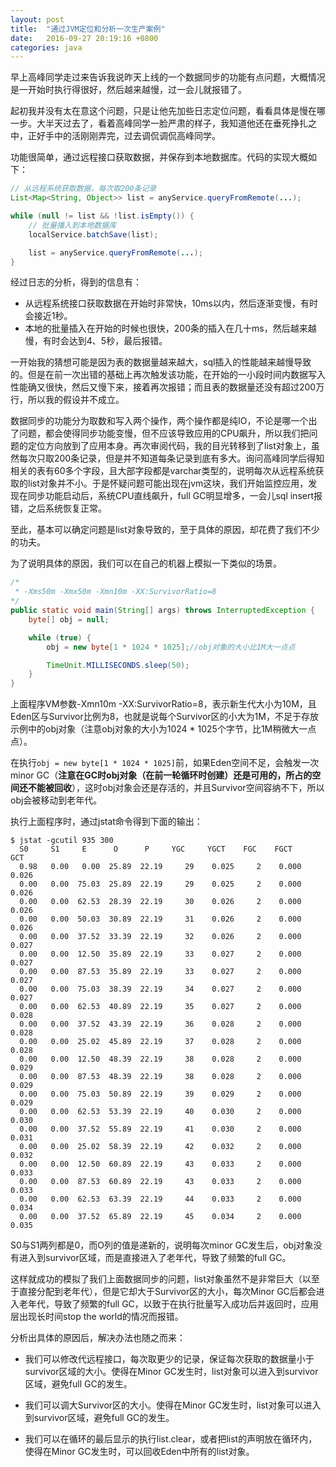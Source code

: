```yaml
---
layout: post
title:  "通过JVM定位和分析一次生产案例"
date:   2016-09-27 20:19:16 +0800
categories: java
---
```

早上高峰同学走过来告诉我说昨天上线的一个数据同步的功能有点问题，大概情况是一开始时执行得很好，然后越来越慢，过一会儿就报错了。

起初我并没有太在意这个问题，只是让他先加些日志定位问题，看看具体是慢在哪一步。大半天过去了，看着高峰同学一脸严肃的样子，我知道他还在垂死挣扎之中，正好手中的活刚刚弄完，过去调侃调侃高峰同学。

功能很简单，通过远程接口获取数据，并保存到本地数据库。代码的实现大概如下：

```java
// 从远程系统获取数据，每次取200条记录
List<Map<String, Object>> list = anyService.queryFromRemote(...);

while (null != list && !list.isEmpty()) {
    // 批量播入到本地数据库
    localService.batchSave(list);

    list = anyService.queryFromRemote(...);
}
```

经过日志的分析，得到的信息有：

* 从远程系统接口获取数据在开始时非常快，10ms以内，然后逐渐变慢，有时会接近1秒。
* 本地的批量插入在开始的时候也很快，200条的插入在几十ms，然后越来越慢，有时会达到4、5秒，最后报错。

一开始我的猜想可能是因为表的数据量越来越大，sql插入的性能越来越慢导致的。但是在前一次出错的基础上再次触发该功能，在开始的一小段时间内数据写入性能确又很快，然后又慢下来，接着再次报错；而且表的数据量还没有超过200万行，所以我的假设并不成立。

数据同步的功能分为取数和写入两个操作，两个操作都是纯IO，不论是哪一个出了问题，都会使得同步功能变慢，但不应该导致应用的CPU飙升，所以我们把问题的定位方向放到了应用本身。再次审阅代码，我的目光转移到了list对象上，虽然每次只取200条记录，但是并不知道每条记录到底有多大。询问高峰同学后得知相关的表有60多个字段，且大部字段都是varchar类型的，说明每次从远程系统获取的list对象并不小。于是怀疑问题可能出现在jvm这块，我们开始监控应用，发现在同步功能启动后，系统CPU直线飙升，full GC明显增多，一会儿sql insert报错，之后系统恢复正常。

至此，基本可以确定问题是list对象导致的，至于具体的原因，却花费了我们不少的功夫。

为了说明具体的原因，我们可以在自己的机器上模拟一下类似的场景。

```java
/*
 * -Xms50m -Xmx50m -Xmn10m -XX:SurvivorRatio=8
*/
public static void main(String[] args) throws InterruptedException {
    byte[] obj = null;

    while (true) {
        obj = new byte[1 * 1024 * 1025];//obj对象的大小比1M大一点点

        TimeUnit.MILLISECONDS.sleep(50);
    }
}
```

上面程序VM参数-Xmn10m -XX:SurvivorRatio=8，表示新生代大小为10M，且Eden区与Survivor比例为8，也就是说每个Survivor区的小大为1M，不足于存放示例中的obj对象（注意obj对象的大小为1024 * 1025个字节，比1M稍微大一点点）。

在执行`obj = new byte[1 * 1024 * 1025]`前，如果Eden空间不足，会触发一次minor GC（**注意在GC时obj对象（在前一轮循环时创建）还是可用的，所占的空间还不能被回收**），这时obj对象会还是存活的，并且Survivor空间容纳不下，所以obj会被移动到老年代。

执行上面程序时，通过jstat命令得到下面的输出：

```shell
$ jstat -gcutil 935 300
  S0     S1     E      O      P     YGC     YGCT    FGC    FGCT     GCT   
  0.98   0.00   0.00  25.89  22.19     29    0.025     2    0.000    0.026
  0.00   0.00  75.03  25.89  22.19     29    0.025     2    0.000    0.026
  0.00   0.00  62.53  28.39  22.19     30    0.026     2    0.000    0.026
  0.00   0.00  50.03  30.89  22.19     31    0.026     2    0.000    0.026
  0.00   0.00  37.52  33.39  22.19     32    0.026     2    0.000    0.027
  0.00   0.00  12.50  35.89  22.19     33    0.027     2    0.000    0.027
  0.00   0.00  87.53  35.89  22.19     33    0.027     2    0.000    0.027
  0.00   0.00  75.03  38.39  22.19     34    0.027     2    0.000    0.027
  0.00   0.00  62.53  40.89  22.19     35    0.027     2    0.000    0.028
  0.00   0.00  37.52  43.39  22.19     36    0.028     2    0.000    0.028
  0.00   0.00  25.02  45.89  22.19     37    0.028     2    0.000    0.028
  0.00   0.00  12.50  48.39  22.19     38    0.028     2    0.000    0.029
  0.00   0.00  87.53  48.39  22.19     38    0.028     2    0.000    0.029
  0.00   0.00  75.03  50.89  22.19     39    0.029     2    0.000    0.029
  0.00   0.00  62.53  53.39  22.19     40    0.030     2    0.000    0.030
  0.00   0.00  37.52  55.89  22.19     41    0.030     2    0.000    0.031
  0.00   0.00  25.02  58.39  22.19     42    0.032     2    0.000    0.032
  0.00   0.00  12.50  60.89  22.19     43    0.033     2    0.000    0.033
  0.00   0.00  87.53  60.89  22.19     43    0.033     2    0.000    0.033
  0.00   0.00  62.53  63.39  22.19     44    0.033     2    0.000    0.034
  0.00   0.00  37.52  65.89  22.19     45    0.034     2    0.000    0.035
```

S0与S1两列都是0，而O列的值是递新的，说明每次minor GC发生后，obj对象没有进入到survivor区域，而是直接进入了老年代，导致了频繁的full GC。

这样就成功的模拟了我们上面数据同步的问题，list对象虽然不是非常巨大（以至于直接分配到老年代），但是它却大于Survivor区的大小，每次Minor GC后都会进入老年代，导致了频繁的full GC，以致于在执行批量写入成功后并返回时，应用层出现长时间stop the world的情况而报错。

分析出具体的原因后，解决办法也随之而来：

* 我们可以修改代远程接口，每次取更少的记录，保证每次获取的数据量小于survivor区域的大小。使得在Minor GC发生时，list对象可以进入到survivor区域，避免full GC的发生。

* 我们可以调大Survivor区的大小。使得在Minor GC发生时，list对象可以进入到survivor区域，避免full GC的发生。

* 我们可以在循环的最后显示的执行list.clear，或者把list的声明放在循环内，使得在Minor GC发生时，可以回收Eden中所有的list对象。
